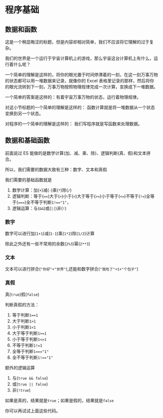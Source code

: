 # 程序基础

## 数据和函数

这是一个稍显晦涩的标题，但是内容却相对简单，我们不应该将它理解的过于复杂。

我们的世界是一个运行于宇宙计算机上的游戏，那么宇宙这台计算机上有什么，运行着什么呢？

一个简单的理解是这样的，将你的眼光置于时间停滞着的一刻，在这一刻万事万物的状态都可以用一堆数据来记录，就像你的 Excel 表格里记录的那样，然后将你的眼光流转到下一刻，万事万物按照物理规律完成一次计算，变换成下一堆数据。

一个简单的答案是这样的：有着宇宙万事万物的状态，运行着物理规律。

对这小节标题的一个简单的理解是这样的：
函数计算就是将一堆数据从一个状态变换到另一个状态。

对程序的一个简单的理解是这样的：
我们写程序就是写函数来处理数据。

## 数据和基础函数

前面说过 ES 能做的是数学计算(加、减、乘、除)、逻辑判断(真、假)和文本拼合。

所以，我们需要的数据大致有三种：数字、文本和真假

我们需要的基础函数就是

1. 数学计算：加(`+`)减(`-`)乘(`*`)除(`/`)
2. 逻辑判断：等于(`==`)大于(`>`)小于(`<`)大于等于(`>=`)小于等于(`<=`)不等于(`!=`)全等于(`===`)全不等于判断`1!=="1"`，
3. 逻辑运算：与(`&&`)或(`||`)非(`!`)

### 数字

数字可以进行加(`1+1`)减(`1-1`)乘(`1*2`)除(`1/2`)计算

除此之外还有一些不常用的余数(`2%3`)幂(`2**3`)

### 文本

文本可以进行拼合(`"你好"+"世界"`),还能和数字拼合(`"我吃了"+1+"个包子"`)

### 真假

真(`true`)假(`false`)

判断真假的方法：

1. 等于判断`1==1`
2. 大于判断`1>1`
3. 小于判断`1<1`
4. 大于等于判断`1>=1`
5. 小于等于判断`1<=1`
6. 不等于判断`1!=1`
7. 全等于判断`1==="1"`
8. 全不等于判断`1!=="1"`

额外的逻辑运算

1. 与(`true && false`)
2. 或(`true || false`)
3. 非(`!true`)

如果是真的，结果就是`true`；如果是假的，结果就是`false`

你可以再试试上面这些代码。
